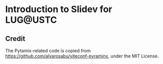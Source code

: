# Introduction to Slidev for LUG@USTC



## Credit

The Pytamix-related code is copied from https://github.com/alvarosabu/viteconf-pyraminx, under the MIT License.
